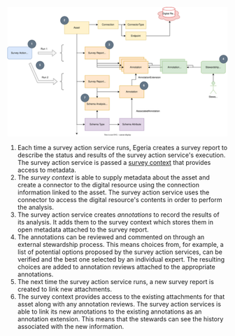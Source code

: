 <!-- SPDX-License-Identifier: CC-BY-4.0 -->
<!-- Copyright Contributors to the Egeria project. -->

![Operation of a survey action service](/frameworks/osf/survey-action-service-operation.svg)
    
1. Each time a survey action service runs, Egeria creates a survey report to describe the status and results of the survey action service's execution.  The survey action service is passed a [survey context](/frameworks/osf/overview/#survey-context) that provides access to metadata.
2. The *survey context* is able to supply metadata about the asset and create a connector to the digital resource using the connection information linked to the asset.  The survey action service uses the connector to access the digital resource's contents in order to perform the analysis.
3. The survey action service creates *annotations* to record the results of its analysis. It adds them to the survey context which stores them in open metadata attached to the survey report.
4. The annotations can be reviewed and commented on through an external stewardship process.  This means choices from, for example, a list of potential options proposed by the survey action services, can be verified and the best one selected by an individual expert.  The resulting choices are added to annotation reviews attached to the appropriate annotations.
5. The next time the survey action service runs, a new survey report is created to link new attachments.  
6. The survey context provides access to the existing attachments for that asset along with any annotation reviews.  The survey action services is able to link its new annotations to the existing annotations as an annotation extension.  This means that the stewards can see the history associated with the new information.





